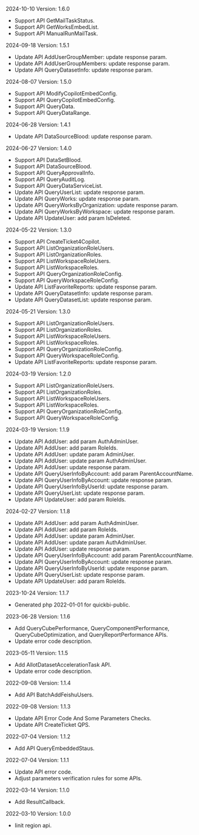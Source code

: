 2024-10-10 Version: 1.6.0
- Support API GetMailTaskStatus.
- Support API GetWorksEmbedList.
- Support API ManualRunMailTask.


2024-09-18 Version: 1.5.1
- Update API AddUserGroupMember: update response param.
- Update API AddUserGroupMembers: update response param.
- Update API QueryDatasetInfo: update response param.


2024-08-07 Version: 1.5.0
- Support API ModifyCopilotEmbedConfig.
- Support API QueryCopilotEmbedConfig.
- Support API QueryData.
- Support API QueryDataRange.


2024-06-28 Version: 1.4.1
- Update API DataSourceBlood: update response param.


2024-06-27 Version: 1.4.0
- Support API DataSetBlood.
- Support API DataSourceBlood.
- Support API QueryApprovalInfo.
- Support API QueryAuditLog.
- Support API QueryDataServiceList.
- Update API QueryUserList: update response param.
- Update API QueryWorks: update response param.
- Update API QueryWorksByOrganization: update response param.
- Update API QueryWorksByWorkspace: update response param.
- Update API UpdateUser: add param IsDeleted.


2024-05-22 Version: 1.3.0
- Support API CreateTicket4Copilot.
- Support API ListOrganizationRoleUsers.
- Support API ListOrganizationRoles.
- Support API ListWorkspaceRoleUsers.
- Support API ListWorkspaceRoles.
- Support API QueryOrganizationRoleConfig.
- Support API QueryWorkspaceRoleConfig.
- Update API ListFavoriteReports: update response param.
- Update API QueryDatasetInfo: update response param.
- Update API QueryDatasetList: update response param.


2024-05-21 Version: 1.3.0
- Support API ListOrganizationRoleUsers.
- Support API ListOrganizationRoles.
- Support API ListWorkspaceRoleUsers.
- Support API ListWorkspaceRoles.
- Support API QueryOrganizationRoleConfig.
- Support API QueryWorkspaceRoleConfig.
- Update API ListFavoriteReports: update response param.


2024-03-19 Version: 1.2.0
- Support API ListOrganizationRoleUsers.
- Support API ListOrganizationRoles.
- Support API ListWorkspaceRoleUsers.
- Support API ListWorkspaceRoles.
- Support API QueryOrganizationRoleConfig.
- Support API QueryWorkspaceRoleConfig.


2024-03-19 Version: 1.1.9
- Update API AddUser: add param AuthAdminUser.
- Update API AddUser: add param RoleIds.
- Update API AddUser: update param AdminUser.
- Update API AddUser: update param AuthAdminUser.
- Update API AddUser: update response param.
- Update API QueryUserInfoByAccount: add param ParentAccountName.
- Update API QueryUserInfoByAccount: update response param.
- Update API QueryUserInfoByUserId: update response param.
- Update API QueryUserList: update response param.
- Update API UpdateUser: add param RoleIds.


2024-02-27 Version: 1.1.8
- Update API AddUser: add param AuthAdminUser.
- Update API AddUser: add param RoleIds.
- Update API AddUser: update param AdminUser.
- Update API AddUser: update param AuthAdminUser.
- Update API AddUser: update response param.
- Update API QueryUserInfoByAccount: add param ParentAccountName.
- Update API QueryUserInfoByAccount: update response param.
- Update API QueryUserInfoByUserId: update response param.
- Update API QueryUserList: update response param.
- Update API UpdateUser: add param RoleIds.


2023-10-24 Version: 1.1.7
- Generated php 2022-01-01 for quickbi-public.

2023-06-28 Version: 1.1.6
- Add QueryCubePerformance, QueryComponentPerformance, QueryCubeOptimization, and QueryReportPerformance APIs.
- Update error code description.

2023-05-11 Version: 1.1.5
- Add AllotDatasetAccelerationTask API.
- Update error code description.

2022-09-08 Version: 1.1.4
- Add API BatchAddFeishuUsers.

2022-09-08 Version: 1.1.3
- Update API Error Code And Some Parameters Checks.
- Update API CreateTicket QPS.

2022-07-04 Version: 1.1.2
- Add API QueryEmbeddedStaus.

2022-07-04 Version: 1.1.1
- Update API error code.
- Adjust parameters verification rules for some APIs.

2022-03-14 Version: 1.1.0
- Add ResultCallback.

2022-03-10 Version: 1.0.0
- Iinit region api.

